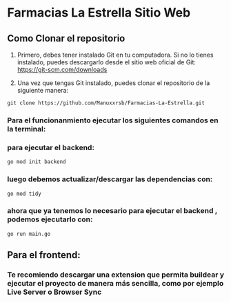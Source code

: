 # Farmacias La Estrella Sitio Web

## Como Clonar el repositorio
1. Primero, debes tener instalado Git en tu computadora. Si no lo tienes
instalado, puedes descargarlo desde el sitio web oficial de Git: <https://git-scm.com/downloads>

2. Una vez que tengas Git instalado, puedes clonar el repositorio de la siguiente manera:

```
git clone https://github.com/Manuxxrsb/Farmacias-La-Estrella.git
```

### Para el funcionanmiento ejecutar los siguientes comandos en la terminal:
 
 ### para ejecutar el backend:
 ```
 go mod init backend
 ```
 ### luego debemos actualizar/descargar las dependencias con:
 ```
 go mod tidy
 ```
 ### ahora que ya tenemos lo necesario para ejecutar el backend , podemos ejecutarlo con:

 ```
 go run main.go
 ```

## Para el frontend:

### Te recomiendo descargar una extension que permita buildear y ejecutar el proyecto de manera más sencilla, como por ejemplo Live Server o Browser Sync

